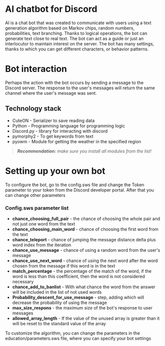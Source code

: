 # AI chatbot for Discord
AI is a chat bot that was created to communicate with users using a text generation algorithm based on Markov chips, random numbers, probabilities, text branching. Thanks to logical operations, the bot can generate text close to real text. The bot can act as a guide or just an interlocutor to maintain interest on the server. The bot has many settings, thanks to which you can get different characters, or behavior patterns.

# Bot interaction
Perhaps the action with the bot occurs by sending a message to the Discord server. The response to the user's messages will return the same channel where the user's message was sent.

## Technology stack
* CuteON - Serializer to save reading data
* Python - Programming language for programming logic
* Discord.py - library for interacting with discord
* pymorphy2 - To get keywords from text
* pyowm - Module for getting the weather in the specified region

> ___Recommendation:___ _make sure you install all modules from the list!_

# Setting up your own bot
To configure the bot, go to the config.sws file and change the Token parameter to your token from the Discord developer portal. After that you can change other parameters

### __Config.sws parameter list__

* __chance_choosing_full_pair__ - the chance of choosing the whole pair and not just one word from the text
* __chance_choosing_main_word__ - chance of choosing the first word from the text
* __chance_teleport__ - chance of jumping the message distance delta plus word index from the iteration
* __chance_use_message__ - chance of using a random word from the user's message
* __chance_use_next_word__ - chance of using the next word after the word chosen from the message if this word is in the text
* __match_percentage__ - the percentage of the match of the word, if the word is less than this coefficient, then the word is not considered necessary
* __chance_add_to_banlist__ - With what chance the word from the answer will be included in the list of not used words
* __Probability_descent_for_use_message__ - step, adding which will decrease the probability of using the message
* __max_size_respons__ - the maximum size of the bot's response to user messages
* __allowed_array_length__ - If the value of the unused array is greater than it will be reset to the standard value of the array

To customize the algorithm, you can change the parameters in the education/parameters.sws file, where you can specify your bot settings
